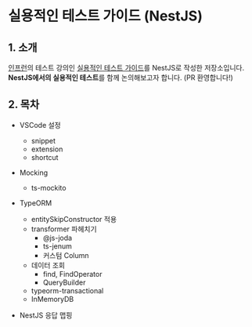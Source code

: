 # 실용적인 테스트 가이드 (NestJS)

## 1. 소개

[인프런](https://www.inflearn.com/)의 테스트 강의인 [실용적인 테스트 가이드](https://www.inflearn.com/course/practical-testing-%EC%8B%A4%EC%9A%A9%EC%A0%81%EC%9D%B8-%ED%85%8C%EC%8A%A4%ED%8A%B8-%EA%B0%80%EC%9D%B4%EB%93%9C)를 NestJS로 작성한 저장소입니다.
**NestJS에서의 실용적인 테스트**를 함께 논의해보고자 합니다.
(PR 환영합니다!)

## 2. 목차

- VSCode 설정
  - snippet
  - extension
  - shortcut
- Mocking
  - ts-mockito
- TypeORM

  - entitySkipConstructor 적용
  - transformer 파헤치기
    - @js-joda
    - ts-jenum
    - 커스텀 Column
  - 데이터 조회
    - find, FindOperator
    - QueryBuilder
  - typeorm-transactional
  - InMemoryDB

- NestJS 응답 맵핑
